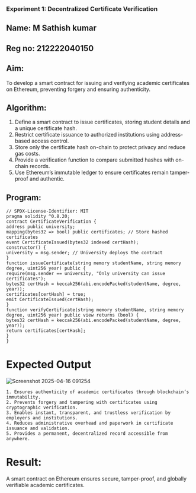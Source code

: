 
### Experiment 1: Decentralized Certificate Verification
## Name: M Sathish kumar
## Reg no: 212222040150
## Aim:
  To develop a smart contract for issuing and verifying academic certificates on Ethereum, preventing forgery and ensuring authenticity.
## Algorithm:
1. Define a smart contract to issue certificates, storing student details and a unique certificate hash.  
2. Restrict certificate issuance to authorized institutions using address-based access control.  
3. Store only the certificate hash on-chain to protect privacy and reduce gas costs.  
4. Provide a verification function to compare submitted hashes with on-chain records.  
5. Use Ethereum’s immutable ledger to ensure certificates remain tamper-proof and authentic.
## Program:
```
// SPDX-License-Identifier: MIT
pragma solidity ^0.8.20;
contract CertificateVerification {
address public university;
mapping(bytes32 => bool) public certificates; // Store hashed certificates
event CertificateIssued(bytes32 indexed certHash);
constructor() {
university = msg.sender; // University deploys the contract
}
function issueCertificate(string memory studentName, string memory degree, uint256 year) public {
require(msg.sender == university, "Only university can issue certificates");
bytes32 certHash = keccak256(abi.encodePacked(studentName, degree, year));
certificates[certHash] = true;
emit CertificateIssued(certHash);
}
function verifyCertificate(string memory studentName, string memory degree, uint256 year) public view returns (bool) {
bytes32 certHash = keccak256(abi.encodePacked(studentName, degree, year));
return certificates[certHash];
}
}
```
# Expected Output
![Screenshot 2025-04-16 091254](https://github.com/user-attachments/assets/de5d4b62-e608-411e-8404-dedb0c6cdb2a)

```
1. Ensures authenticity of academic certificates through blockchain’s immutability.  
2. Prevents forgery and tampering with certificates using cryptographic verification.  
3. Enables instant, transparent, and trustless verification by employers and institutions.  
4. Reduces administrative overhead and paperwork in certificate issuance and validation.  
5. Provides a permanent, decentralized record accessible from anywhere.
```
# Result:
A smart contract on Ethereum ensures secure, tamper-proof, and globally verifiable academic certificates.
